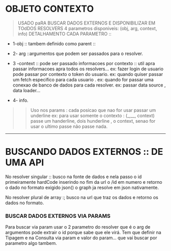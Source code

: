 # OBJETO CONTEXTO 
> USADO paRA BUSCAR DADOS EXTERNOS E DISPONIBILIZAR EM TOdDOS RESOLVERS
4 parametros disponiveis: (obj, arg, context, info)
> DETALHAMENTO CADA PARAMETRO ::
- 1-obj :: tambem definido como parent :: 

- 2- arg ::argumentos que podem ser passados para o resolver.

- 3 -context :: pode ser passado informacoes por contexto :: util apra passar informacoes apra todos os resolvers...
ex: fazer login de usuario pode passar por contexto o token do usuario.
ex: quando quiser passar um fetch especifico para cada usuario .
ex: quando for passar uma conexao de banco de dados para cada resolver.
ex: passar data source , data loader...

- 4- info.

>> Uso nos params : cada posicao que nao for usar passar um underline 
ex: para usar somente o contexto : (_,__, context)
passe um handerline, dois hunderline , o context, senao for usar o ultimo passe não passe nada.

---
# BUSCANDO DADOS EXTERNOS :: DE UMA API
No resolver singular :: busco na fonte de dados e nela passo o id primeiramente hardCode inserindo no fim da url o /id em numero
e retorno o dado no formato exigido json() o graph ja resolve em json nativamente.

No resolver plural de array :; busco na url que traz os dados e retorno os dados no formato.

### BUSCAR DADOS EXTERNOS VIA PARAMS
Para buscar via param usar o 2 parametro do resolver que é o arg de argumentos pode extrair o id porque sabe que ele virá.
Tem que definir na Tipagem e na Consulta via param e valor do param... que vai buscar por parametro algo tambem.